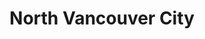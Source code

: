 ---
title: North Vancouver City
url: /north-vancouver-city/
latitude: 49.313
longitude: -123.078
---